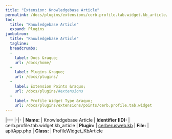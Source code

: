 ```yaml
---
title: "Extension: Knowledgebase Article"
permalink: /docs/plugins/extensions/cerb.profile.tab.widget.kb_article/
toc:
  title: "Knowledgebase Article"
  expand: Plugins
jumbotron:
  title: "Knowledgebase Article"
  tagline: 
  breadcrumbs:
  -
    label: Docs &raquo;
    url: /docs/home/
  -
    label: Plugins &raquo;
    url: /docs/plugins/
  -
    label: Extension Points &raquo;
    url: /docs/plugins/#extensions
  -
    label: Profile Widget Type &raquo;
    url: /docs/plugins/extensions/points/cerb.profile.tab.widget
---
```


|---
|-|-
| **Name:** | Knowledgebase Article
| **Identifier (ID):** | cerb.profile.tab.widget.kb_article
| **Plugin:** | [cerberusweb.kb](/docs/plugins/cerberusweb.kb/)
| **File:** | api/App.php
| **Class:** | ProfileWidget_KbArticle

